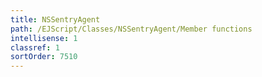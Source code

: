 ```yaml
---
title: NSSentryAgent
path: /EJScript/Classes/NSSentryAgent/Member functions
intellisense: 1
classref: 1
sortOrder: 7510
---
```





